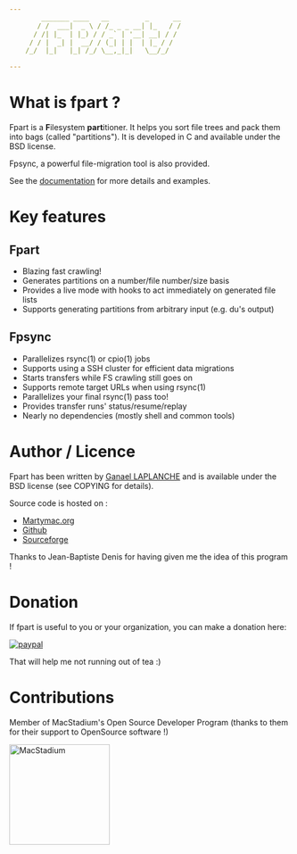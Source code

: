 ```yaml
---
        _______ ____   __         _      __
       / /  ___|  _ \ / /_ _ _ __| |_   / /
      / /| |_  | |_) / / _` | '__| __| / /
     / / |  _| |  __/ / (_| | |  | |_ / /
    /_/  |_|   |_| /_/ \__,_|_|   \__/_/

---
```


# What is fpart ?

Fpart is a **F**ilesystem **part**itioner. It helps you sort file trees and
pack them into bags (called "partitions"). It is developed in C and available
under the BSD license.

Fpsync, a powerful file-migration tool is also provided.

See the [documentation](http://www.fpart.org) for more details and examples.

# Key features

## Fpart

* Blazing fast crawling!
* Generates partitions on a number/file number/size basis
* Provides a live mode with hooks to act immediately on generated file lists
* Supports generating partitions from arbitrary input (e.g. du's output)

## Fpsync

* Parallelizes rsync(1) or cpio(1) jobs
* Supports using a SSH cluster for efficient data migrations
* Starts transfers while FS crawling still goes on
* Supports remote target URLs when using rsync(1)
* Parallelizes your final rsync(1) pass too!
* Provides transfer runs' status/resume/replay
* Nearly no dependencies (mostly shell and common tools)

# Author / Licence

Fpart has been written by [Ganael LAPLANCHE](mailto:ganael.laplanche@martymac.org)
and is available under the BSD license (see COPYING for details).

Source code is hosted on :

* [Martymac.org](http://contribs.martymac.org)
* [Github](https://github.com/martymac/fpart)
* [Sourceforge](http://www.sourceforge.net/projects/fpart)

Thanks to Jean-Baptiste Denis for having given me the idea of this program !

# Donation

If fpart is useful to you or your organization, you can make a donation here:

[![paypal](https://www.paypalobjects.com/en_US/FR/i/btn/btn_donateCC_LG.gif)](https://www.paypal.com/cgi-bin/webscr?cmd=_s-xclick&hosted_button_id=HSL25ZED2PS62&source=url)

That will help me not running out of tea :)

# Contributions

Member of MacStadium's Open Source Developer Program (thanks to them for their support to OpenSource software !)

<a href="https://www.macstadium.com/opensource-members">
<img src="https://uploads-ssl.webflow.com/5ac3c046c82724970fc60918/5c019d917bba312af7553b49_MacStadium-developerlogo.png" alt="MacStadium" width="180"/>
</a>
